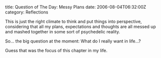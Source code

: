 title: Question of The Day: Messy Plans
date: 2006-08-04T06:32:00Z
category: Reflections

This is just the right climate to think and put things into perspective, considering that all my plans, expectations and thoughts are all messed up and mashed together in some sort of psychedelic reality.

So… the big question at the moment: What do I really want in life…?

Guess that was the focus of this chapter in my life.
